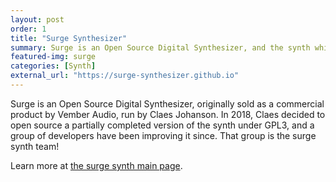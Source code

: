 ```yaml
---
layout: post
order: 1
title: "Surge Synthesizer"
summary: Surge is an Open Source Digital Synthesizer, and the synth which started the surge synth team project!
featured-img: surge 
categories: [Synth]
external_url: "https://surge-synthesizer.github.io"
---
```


Surge is an Open Source Digital Synthesizer, originally sold as a commercial product by Vember Audio, run by Claes Johanson. In 2018, Claes
decided to open source a partially completed version of the synth under GPL3, and a group of developers have been improving it since.
That group is the surge synth team!

Learn more at [the surge synth main page](https://surge-synthesizer.github.io).
